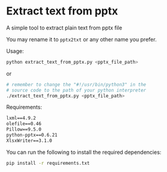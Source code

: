 # Extract text from pptx

A simple tool to extract plain text from pptx file

You may rename it to `pptx2txt` or any other name you prefer.

Usage: 
```sh
python extract_text_from_pptx.py <pptx_file_path>
```
or
```sh
# remember to change the "#!/usr/bin/python3" in the
# source code to the path of your python interpreter
./extract_text_from_pptx.py <pptx_file_path>
```

Requirements:

```txt
lxml==4.9.2
olefile==0.46
Pillow==9.5.0
python-pptx==0.6.21
XlsxWriter==3.1.0
```
You can run the following to install the required dependencies:

```sh
pip install -r requirements.txt
```
